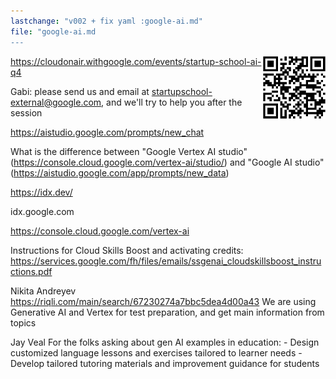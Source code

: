 ```yaml
---
lastchange: "v002 + fix yaml :google-ai.md"
file: "google-ai.md
---
```


<a target="_blank" href="https://bomonike.github.io/google-ai"><img align="right" width="100" height="100" alt="google-ai.png" src="https://github.com/bomonike/bomonike.github.io/blob/master/images/google-ai.png?raw=true" />

https://cloudonair.withgoogle.com/events/startup-school-ai-q4

Gabi: please send us and email at startupschool-external@google.com, and we'll try to help you after the session

https://aistudio.google.com/prompts/new_chat

What is the difference between
"Google Vertex AI studio" (https://console.cloud.google.com/vertex-ai/studio/) and
"Google AI studio" (https://aistudio.google.com/app/prompts/new_data)

https://idx.dev/

idx.google.com

https://console.cloud.google.com/vertex-ai

Instructions for Cloud Skills Boost and activating credits:
https://services.google.com/fh/files/emails/ssgenai_cloudskillsboost_instructions.pdf


Nikita Andreyev
https://riqli.com/main/search/67230274a7bbc5dea4d00a43
We are using Generative AI and Vertex for test preparation, and get main information from topics

Jay Veal
For the folks asking about gen AI examples in education: - Design customized language lessons and exercises tailored to learner needs - Develop tailored tutoring materials and improvement guidance for students

